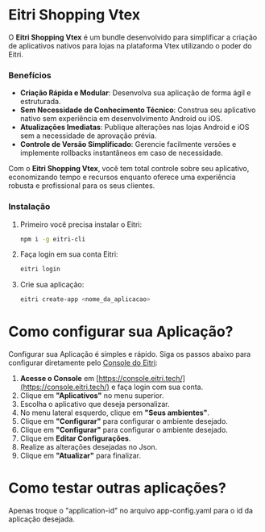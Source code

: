 # Eitri Shopping Vtex

O **Eitri Shopping Vtex** é um bundle desenvolvido para simplificar a criação de aplicativos nativos para lojas na plataforma Vtex utilizando o poder do Eitri.

### Benefícios

- **Criação Rápida e Modular**: Desenvolva sua aplicação de forma ágil e estruturada.
- **Sem Necessidade de Conhecimento Técnico**: Construa seu aplicativo nativo sem experiência em desenvolvimento Android ou iOS.
- **Atualizações Imediatas**: Publique alterações nas lojas Android e iOS sem a necessidade de aprovação prévia.
- **Controle de Versão Simplificado**: Gerencie facilmente versões e implemente rollbacks instantâneos em caso de necessidade.

Com o **Eitri Shopping Vtex**, você tem total controle sobre seu aplicativo, economizando tempo e recursos enquanto oferece uma experiência robusta e profissional para os seus clientes.

### Instalação

1. Primeiro você precisa instalar o Eitri:
   ```bash
   npm i -g eitri-cli


2. Faça login em sua conta Eitri:
   ```bash
   eitri login

3. Crie sua aplicação:
   ```bash
   eitri create-app <nome_da_aplicacao>


# Como configurar sua Aplicação?

Configurar sua Aplicação é simples e rápido. Siga os passos abaixo para configurar diretamente pelo [Console do Eitri](https://console.eitri.tech/):

1. **Acesse o Console** em [https://console.eitri.tech/](https://console.eitri.tech/) e faça login com sua conta.
2. Clique em **"Aplicativos"** no menu superior.
3. Escolha o aplicativo que deseja personalizar.
4. No menu lateral esquerdo, clique em **"Seus ambientes"**.
5. Clique em **"Configurar"** para configurar o ambiente desejado.
6. Clique em **"Configurar"** para configurar o ambiente desejado.
6. Clique em **Editar Configurações**.
7. Realize as alterações desejadas no Json.
8. Clique em **"Atualizar"** para finalizar.

# Como testar outras aplicações?

Apenas troque o "application-id" no arquivo app-config.yaml para o id da aplicação desejada.







